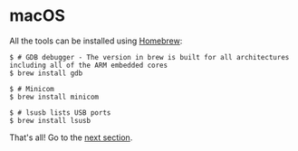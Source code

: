 # macOS

All the tools can be installed using [Homebrew]:

[Homebrew]: http://brew.sh/

``` console
$ # GDB debugger - The version in brew is built for all architectures including all of the ARM embedded cores
$ brew install gdb

$ # Minicom
$ brew install minicom

$ # lsusb lists USB ports
$ brew install lsusb
```

That's all! Go to the [next section].

[next section]: verify.md
